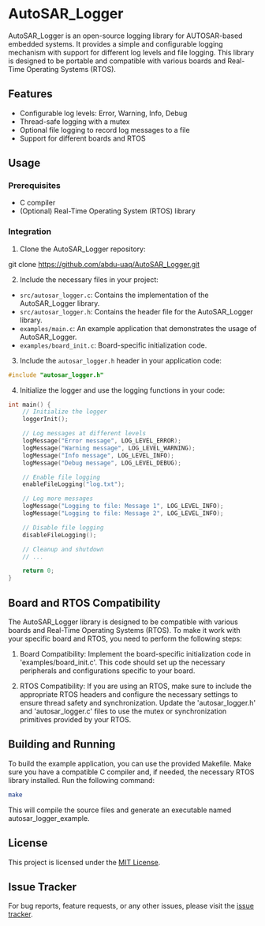 # AutoSAR_Logger

AutoSAR_Logger is an open-source logging library for AUTOSAR-based embedded systems. It provides a simple and configurable logging mechanism with support for different log levels and file logging. This library is designed to be portable and compatible with various boards and Real-Time Operating Systems (RTOS).

## Features

- Configurable log levels: Error, Warning, Info, Debug
- Thread-safe logging with a mutex
- Optional file logging to record log messages to a file
- Support for different boards and RTOS

## Usage

### Prerequisites

- C compiler
- (Optional) Real-Time Operating System (RTOS) library

### Integration

1. Clone the AutoSAR_Logger repository:

git clone https://github.com/abdu-uaq/AutoSAR_Logger.git


2. Include the necessary files in your project:

- `src/autosar_logger.c`: Contains the implementation of the AutoSAR_Logger library.
- `src/autosar_logger.h`: Contains the header file for the AutoSAR_Logger library.
- `examples/main.c`: An example application that demonstrates the usage of AutoSAR_Logger.
- `examples/board_init.c`: Board-specific initialization code.

3. Include the `autosar_logger.h` header in your application code:

```c
#include "autosar_logger.h"
```
4. Initialize the logger and use the logging functions in your code:

```c
int main() {
    // Initialize the logger
    loggerInit();

    // Log messages at different levels
    logMessage("Error message", LOG_LEVEL_ERROR);
    logMessage("Warning message", LOG_LEVEL_WARNING);
    logMessage("Info message", LOG_LEVEL_INFO);
    logMessage("Debug message", LOG_LEVEL_DEBUG);

    // Enable file logging
    enableFileLogging("log.txt");

    // Log more messages
    logMessage("Logging to file: Message 1", LOG_LEVEL_INFO);
    logMessage("Logging to file: Message 2", LOG_LEVEL_INFO);

    // Disable file logging
    disableFileLogging();

    // Cleanup and shutdown
    // ...

    return 0;
}
```

## Board and RTOS Compatibility
The AutoSAR_Logger library is designed to be compatible with various boards and Real-Time Operating Systems (RTOS). To make it work with your specific board and RTOS, you need to perform the following steps:

1. Board Compatibility: Implement the board-specific initialization code in 'examples/board_init.c'. This code should set up the necessary peripherals and configurations specific to your board.

2. RTOS Compatibility: If you are using an RTOS, make sure to include the appropriate RTOS headers and configure the necessary settings to ensure thread safety and synchronization. Update the 'autosar_logger.h' and 'autosar_logger.c' files to use the mutex or synchronization primitives provided by your RTOS.

## Building and Running
To build the example application, you can use the provided Makefile. Make sure you have a compatible C compiler and, if needed, the necessary RTOS library installed. Run the following command:

```bash
make
```
This will compile the source files and generate an executable named autosar_logger_example.

## License
This project is licensed under the [MIT License](LICENSE).

## Issue Tracker
For bug reports, feature requests, or any other issues, please visit the [issue tracker](https://github.com/abdu-uaq/AutoSAR_Logger/issues).
